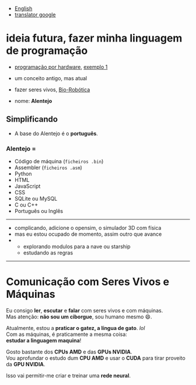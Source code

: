 - [English](https://github.com/0joseDark/my-programming-language/blob/main/doc-en/README-en.md)
- [translator google](https://github.com/0joseDark/traslator-google-English-Portuguese)
# ideia futura, fazer minha linguagem de programação
- [programação por hardware](https://github.com/0joseDark/my-programming-language/blob/main/doc-pt/programa%C3%A7%C3%A3o-por-hardware.md), [exemplo 1](https://github.com/0joseDark/my-programming-language/blob/main/doc-pt/Programacao-por-Hardware-1.md)

- um conceito antigo, mas atual
- fazer seres vivos, [Bio-Robótica](https://github.com/0joseDark/my-programming-language/blob/main/doc-pt/Bio-Robotica.md)
- nome: __Alentejo__
## Simplificando
- A base do Alentejo é o **português**.
### Alentejo =  
- Código de máquina (`ficheiros .bin`)  
- Assembler (`ficheiros .asm`)  
- Python  
- HTML  
- JavaScript  
- CSS  
- SQLite ou MySQL  
- C ou C++  
- Português ou Inglês
---
- complicando, adicione o opensim, o simulador 3D com física 
- mas eu estou ocupado de momento, assim outro que avance
- - explorando modulos para a  nave ou starship
  - estudando as regras
---
# Comunicação com Seres Vivos e Máquinas

Eu consigo **ler**, **escutar** e **falar** com seres vivos e com máquinas.  
Mas atenção: **não sou um ciborgue**, sou humano mesmo 😄.

Atualmente, estou a **praticar o gatez, a língua de gato**. *lol*  
Com as máquinas, é praticamente a mesma coisa:  
**estudar a linguagem maquina**!

Gosto bastante dos **CPUs AMD** e das **GPUs NVIDIA**.  
Vou aprofundar o estudo dum **CPU AMD** e usar o **CUDA** para tirar proveito da **GPU NVIDIA**.

Isso vai permitir-me criar e treinar uma **rede neural**.

